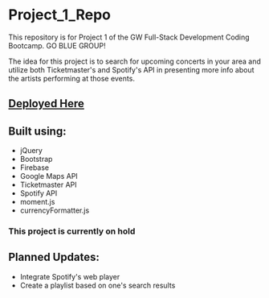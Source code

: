 # Project_1_Repo
This repository is for Project 1 of the GW Full-Stack Development Coding Bootcamp. GO BLUE GROUP!

The idea for this project is to search for upcoming concerts in your area and utilize both Ticketmaster's and Spotify's API in presenting more info about the artists performing at those events.

## [Deployed Here](https://enfenry.github.io/Project_1_Repo/)

## Built using:
* jQuery
* Bootstrap
* Firebase
* Google Maps API
* Ticketmaster API
* Spotify API
* moment.js
* currencyFormatter.js

### This project is currently on hold

## Planned Updates:
* Integrate Spotify's web player
* Create a playlist based on one's search results
